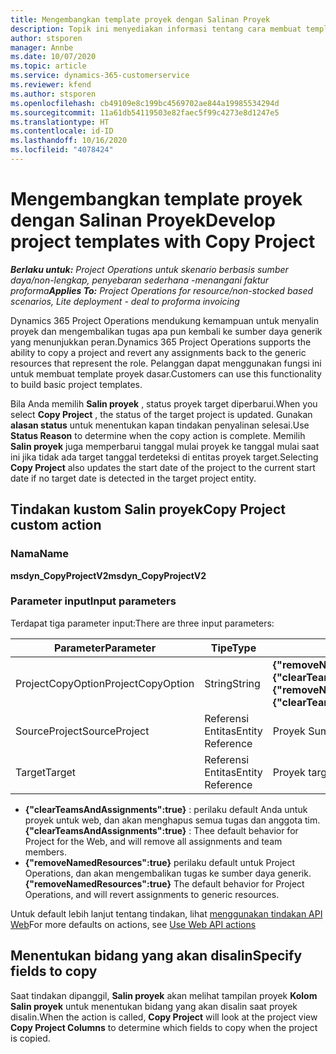 ```yaml
---
title: Mengembangkan template proyek dengan Salinan Proyek
description: Topik ini menyediakan informasi tentang cara membuat template proyek menggunakan tindakan kustom menyalin proyek.
author: stsporen
manager: Annbe
ms.date: 10/07/2020
ms.topic: article
ms.service: dynamics-365-customerservice
ms.reviewer: kfend
ms.author: stsporen
ms.openlocfilehash: cb49109e8c199bc4569702ae844a19985534294d
ms.sourcegitcommit: 11a61db54119503e82faec5f99c4273e8d1247e5
ms.translationtype: HT
ms.contentlocale: id-ID
ms.lasthandoff: 10/16/2020
ms.locfileid: "4078424"
---
```

# <a name="develop-project-templates-with-copy-project"></a><span data-ttu-id="0eec1-103">Mengembangkan template proyek dengan Salinan Proyek</span><span class="sxs-lookup"><span data-stu-id="0eec1-103">Develop project templates with Copy Project</span></span>

<span data-ttu-id="0eec1-104">_**Berlaku untuk:** Project Operations untuk skenario berbasis sumber daya/non-lengkap, penyebaran sederhana -menangani faktur proforma_</span><span class="sxs-lookup"><span data-stu-id="0eec1-104">_**Applies To:** Project Operations for resource/non-stocked based scenarios, Lite deployment - deal to proforma invoicing_</span></span>

<span data-ttu-id="0eec1-105">Dynamics 365 Project Operations mendukung kemampuan untuk menyalin proyek dan mengembalikan tugas apa pun kembali ke sumber daya generik yang menunjukkan peran.</span><span class="sxs-lookup"><span data-stu-id="0eec1-105">Dynamics 365 Project Operations supports the ability to copy a project and revert any assignments back to the generic resources that represent the role.</span></span> <span data-ttu-id="0eec1-106">Pelanggan dapat menggunakan fungsi ini untuk membuat template proyek dasar.</span><span class="sxs-lookup"><span data-stu-id="0eec1-106">Customers can use this functionality to build basic project templates.</span></span>

<span data-ttu-id="0eec1-107">Bila Anda memilih **Salin proyek** , status proyek target diperbarui.</span><span class="sxs-lookup"><span data-stu-id="0eec1-107">When you select **Copy Project** , the status of the target project is updated.</span></span> <span data-ttu-id="0eec1-108">Gunakan **alasan status** untuk menentukan kapan tindakan penyalinan selesai.</span><span class="sxs-lookup"><span data-stu-id="0eec1-108">Use **Status Reason** to determine when the copy action is complete.</span></span> <span data-ttu-id="0eec1-109">Memilih **Salin proyek** juga memperbarui tanggal mulai proyek ke tanggal mulai saat ini jika tidak ada target tanggal terdeteksi di entitas proyek target.</span><span class="sxs-lookup"><span data-stu-id="0eec1-109">Selecting **Copy Project** also updates the start date of the project to the current start date if no target date is detected in the target project entity.</span></span>

## <a name="copy-project-custom-action"></a><span data-ttu-id="0eec1-110">Tindakan kustom Salin proyek</span><span class="sxs-lookup"><span data-stu-id="0eec1-110">Copy Project custom action</span></span> 

### <a name="name"></a><span data-ttu-id="0eec1-111">Nama</span><span class="sxs-lookup"><span data-stu-id="0eec1-111">Name</span></span> 

<span data-ttu-id="0eec1-112">**msdyn_CopyProjectV2**</span><span class="sxs-lookup"><span data-stu-id="0eec1-112">**msdyn_CopyProjectV2**</span></span>

### <a name="input-parameters"></a><span data-ttu-id="0eec1-113">Parameter input</span><span class="sxs-lookup"><span data-stu-id="0eec1-113">Input parameters</span></span>
<span data-ttu-id="0eec1-114">Terdapat tiga parameter input:</span><span class="sxs-lookup"><span data-stu-id="0eec1-114">There are three input parameters:</span></span>

| <span data-ttu-id="0eec1-115">Parameter</span><span class="sxs-lookup"><span data-stu-id="0eec1-115">Parameter</span></span>          | <span data-ttu-id="0eec1-116">Tipe</span><span class="sxs-lookup"><span data-stu-id="0eec1-116">Type</span></span>   | <span data-ttu-id="0eec1-117">Values</span><span class="sxs-lookup"><span data-stu-id="0eec1-117">Values</span></span>                                                   | 
|--------------------|--------|----------------------------------------------------------|
| <span data-ttu-id="0eec1-118">ProjectCopyOption</span><span class="sxs-lookup"><span data-stu-id="0eec1-118">ProjectCopyOption</span></span>  | <span data-ttu-id="0eec1-119">String</span><span class="sxs-lookup"><span data-stu-id="0eec1-119">String</span></span> | <span data-ttu-id="0eec1-120">**{"removeNamedResources":true}** or **{"clearTeamsAndAssignments":true}**</span><span class="sxs-lookup"><span data-stu-id="0eec1-120">**{"removeNamedResources":true}** or **{"clearTeamsAndAssignments":true}**</span></span> |
| <span data-ttu-id="0eec1-121">SourceProject</span><span class="sxs-lookup"><span data-stu-id="0eec1-121">SourceProject</span></span>      | <span data-ttu-id="0eec1-122">Referensi Entitas</span><span class="sxs-lookup"><span data-stu-id="0eec1-122">Entity Reference</span></span> | <span data-ttu-id="0eec1-123">Proyek Sumber</span><span class="sxs-lookup"><span data-stu-id="0eec1-123">Source Project</span></span> |
| <span data-ttu-id="0eec1-124">Target</span><span class="sxs-lookup"><span data-stu-id="0eec1-124">Target</span></span>             | <span data-ttu-id="0eec1-125">Referensi Entitas</span><span class="sxs-lookup"><span data-stu-id="0eec1-125">Entity Reference</span></span> | <span data-ttu-id="0eec1-126">Proyek target</span><span class="sxs-lookup"><span data-stu-id="0eec1-126">Target Project</span></span> |


- <span data-ttu-id="0eec1-127">**{"clearTeamsAndAssignments":true}** : perilaku default Anda untuk proyek untuk web, dan akan menghapus semua tugas dan anggota tim.</span><span class="sxs-lookup"><span data-stu-id="0eec1-127">**{"clearTeamsAndAssignments":true}** : Thee default behavior for Project for the Web, and will remove all assignments and team members.</span></span>
- <span data-ttu-id="0eec1-128">**{"removeNamedResources":true}** perilaku default untuk Project Operations, dan akan mengembalikan tugas ke sumber daya generik.</span><span class="sxs-lookup"><span data-stu-id="0eec1-128">**{"removeNamedResources":true}** The default behavior for Project Operations, and will revert assignments to generic resources.</span></span>

<span data-ttu-id="0eec1-129">Untuk default lebih lanjut tentang tindakan, lihat [menggunakan tindakan API Web](https://docs.microsoft.com/powerapps/developer/common-data-service/webapi/use-web-api-actions)</span><span class="sxs-lookup"><span data-stu-id="0eec1-129">For more defaults on actions, see [Use Web API actions](https://docs.microsoft.com/powerapps/developer/common-data-service/webapi/use-web-api-actions)</span></span>

## <a name="specify-fields-to-copy"></a><span data-ttu-id="0eec1-130">Menentukan bidang yang akan disalin</span><span class="sxs-lookup"><span data-stu-id="0eec1-130">Specify fields to copy</span></span> 
<span data-ttu-id="0eec1-131">Saat tindakan dipanggil, **Salin proyek** akan melihat tampilan proyek **Kolom Salin proyek** untuk menentukan bidang yang akan disalin saat proyek disalin.</span><span class="sxs-lookup"><span data-stu-id="0eec1-131">When the action is called, **Copy Project** will look at the project view **Copy Project Columns** to determine which fields to copy when the project is copied.</span></span>
